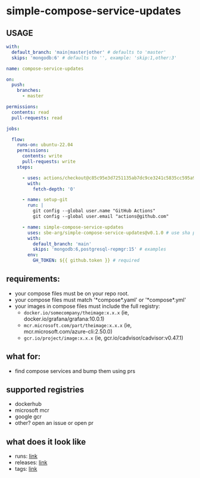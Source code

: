 # simple-compose-service-updates

## USAGE

```yaml
with:
  default_branch: 'main|master|other' # defaults to 'master'
  skips: 'mongodb:6' # defaults to '', example: 'skip:1,other:3'
```

```yaml
name: compose-service-updates

on:
  push:
    branches:
      - master

permissions:
  contents: read
  pull-requests: read

jobs:

  flow:
    runs-on: ubuntu-22.04
    permissions:
      contents: write
      pull-requests: write
    steps:

      - uses: actions/checkout@c85c95e3d7251135ab7dc9ce3241c5835cc595a9 # v3.5.3
        with:
          fetch-depth: '0'

      - name: setup-git
        run: |
          git config --global user.name "GitHub Actions"
          git config --global user.email "actions@github.com"

      - name: simple-compose-service-updates
        uses: sbe-arg/simple-compose-service-updates@v0.1.0 # use sha pinning when possible
        with:
          default_branch: 'main'
          skips: 'mongodb:6,postgresql-repmgr:15' # examples
        env:
          GH_TOKEN: ${{ github.token }} # required
```

## requirements:

- your compose files must be on your repo root.
- your compose files must match '\*compose\*.yaml' or '\*compose\*.yml'
- your images in compose files must include the full registry: 
  - `docker.io/somecompany/theimage:x.x.x` (ie, docker.io/grafana/grafana:10.0.1)
  - `mcr.microsoft.com/part/theimage:x.x.x` (ie, mcr.microsoft.com/azure-cli:2.50.0)
  - `gcr.io/project/image:x.x.x` (ie, gcr.io/cadvisor/cadvisor:v0.47.1)

## what for:

- find compose services and bump them using prs

## supported registries

- dockerhub
- microsoft mcr
- google gcr
- other? open an issue or open pr

## what does it look like

- runs: [link](https://github.com/sbe-arg/simple-compose-service-updates/actions/workflows/simple.yml)
- releases: [link](https://github.com/sbe-arg/simple-compose-service-updates/releases)
- tags: [link](https://github.com/sbe-arg/simple-compose-service-updates/tags)
